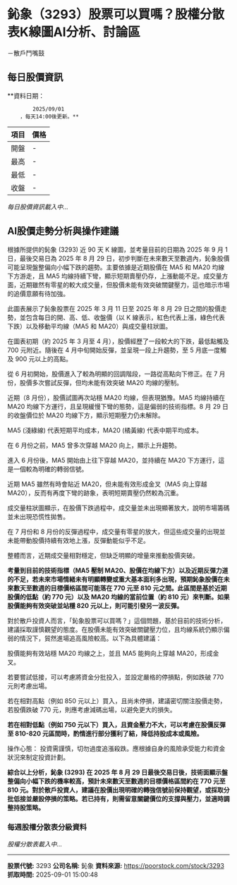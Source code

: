 # 鈊象（3293）股票可以買嗎？股權分散表K線圖AI分析、討論區
－散戶鬥嘴鼓

## 每日股價資訊

**資料日期：
        
            2025/09/01
        ，每天14:00後更新。**

| 項目 | 價格 |
|------|------|
| 開盤 | - |
| 最高 | - |
| 最低 | - |
| 收盤 | - |

*每日股價資訊載入中...*

## AI股價走勢分析與操作建議

根據所提供的鈊象 (3293) 近 90 天 K 線圖，並考量目前的日期為 2025 年 9 月 1 日，最後交易日為 2025 年 8 月 29 日，初步判斷在未來數天至數週內，鈊象股價可能呈現盤整偏向小幅下跌的趨勢。主要依據是近期股價在 MA5 和 MA20 均線下方游走，且 MA5 均線持續下彎，顯示短期賣壓仍存，上漲動能不足。成交量方面，近期雖然有零星的較大成交量，但股價未能有效突破關鍵壓力，這也暗示市場的追價意願有待加強。

此圖表展示了鈊象股票在 2025 年 3 月 11 日至 2025 年 8 月 29 日之間的股價走勢，並包含每日的開、高、低、收盤價（以 K 線表示，紅色代表上漲，綠色代表下跌）以及移動平均線（MA5 和 MA20）與成交量柱狀圖。

在圖表初期（約 2025 年 3 月至 4 月），股價經歷了一段較大的下跌，最低點觸及 700 元附近。隨後在 4 月中旬開始反彈，並呈現一段上升趨勢，至 5 月底一度觸及 900 元以上的高點。

從 6 月初開始，股價進入了較為明顯的回調階段，一路從高點向下修正。在 7 月份，股價多次嘗試反彈，但均未能有效突破 MA20 均線的壓制。

近期（8 月份），股價試圖再次站穩 MA20 均線，但表現猶豫。MA5 均線持續在 MA20 均線下方運行，且呈現緩慢下彎的態勢，這是偏弱的技術指標。8 月 29 日的收盤價位於 MA20 均線下方，顯示短期壓力仍未解除。

MA5 (淺綠線) 代表短期平均成本，MA20 (橘黃線) 代表中期平均成本。

在 6 月份之前，MA5 曾多次穿越 MA20 向上，顯示上升趨勢。

進入 6 月份後，MA5 開始由上往下穿越 MA20，並持續在 MA20 下方運行，這是一個較為明確的轉弱信號。

近期 MA5 雖然有時會貼近 MA20，但未能有效形成金叉（MA5 向上穿越 MA20），反而有再度下彎的跡象，表明短期賣壓仍然較為沉重。

成交量柱狀圖顯示，在股價下跌過程中，成交量並未出現顯著放大，說明市場籌碼並未出現恐慌性拋售。

在 7 月份和 8 月份的反彈過程中，成交量有零星的放大，但這些成交量的出現並未能帶動股價持續有效地上漲，反彈動能似乎不足。

整體而言，近期成交量相對穩定，但缺乏明顯的增量來推動股價突破。

**考量到目前的技術指標（MA5 壓制 MA20、股價在均線下方）以及近期反彈力道的不足，若未來市場情緒未有明顯轉變或重大基本面利多出現，預期鈊象股價在未來數天至數週的目標價格區間可能落在 770 元至 810 元之間。此區間是基於近期股價的低點（約 770 元）以及 MA20 均線的當前位置（約 810 元）來判斷。如果股價能夠有效突破並站穩 820 元以上，則可能引發另一波反彈。**

對於散戶投資人而言，「鈊象股票可以買嗎？」這個問題，基於目前的技術分析，建議採取謹慎觀望的態度。在股價未能有效突破關鍵壓力位，且均線系統仍顯示偏弱的情況下，貿然進場追高風險較高。以下為具體建議：

股價能夠有效站穩 MA20 均線之上，並且 MA5 能夠向上穿越 MA20，形成金叉。

若要嘗試低接，可以考慮將資金分批投入，並設定嚴格的停損點，例如跌破 770 元則考慮出場。

若在相對高點（例如 850 元以上）買入，且尚未停損，建議密切關注股價走勢，若股價跌破 770 元，則應考慮減碼出場，以避免更大的損失。

**若在相對低點（例如 750 元以下）買入，且資金壓力不大，可以考慮在股價反彈至 810-820 元區間時，酌情進行部分獲利了結，降低持股成本或風險。**

操作心態： 投資需謹慎，切勿過度追漲殺跌。應根據自身的風險承受能力和資金狀況來制定投資計劃。

**綜合以上分析，鈊象 (3293) 在 2025 年 8 月 29 日最後交易日後，技術面顯示盤整偏向小幅下跌的機率較高，預計未來數天至數週的目標價格區間約在 770 元至 810 元。對於散戶投資人，建議在股價出現明確的轉強信號前保持觀望，或採取分批低接並嚴設停損的策略。若已持有，則需留意關鍵價位的支撐與壓力，並適時調整持股策略。**

### 每週股權分散表分級資料

*股權分散表載入中...*

---

**股票代號:** 3293
**公司名稱:** 鈊象
**資料來源:** https://poorstock.com/stock/3293
**抓取時間:** 2025-09-01 15:00:48